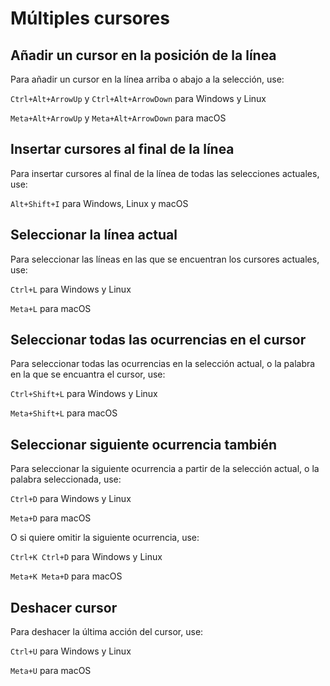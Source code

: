# Múltiples cursores

## Añadir un cursor en la posición de la línea

Para añadir un cursor en la línea arriba o abajo a la selección, use:

`Ctrl+Alt+ArrowUp` y `Ctrl+Alt+ArrowDown` para Windows y Linux

`Meta+Alt+ArrowUp` y `Meta+Alt+ArrowDown` para macOS

## Insertar cursores al final de la línea

Para insertar cursores al final de la línea de todas las selecciones actuales, use:

`Alt+Shift+I` para Windows, Linux y macOS

## Seleccionar la línea actual

Para seleccionar las líneas en las que se encuentran los cursores actuales, use: 

`Ctrl+L` para Windows y Linux

`Meta+L` para macOS

## Seleccionar todas las ocurrencias en el cursor

Para seleccionar todas las ocurrencias en la selección actual, o la palabra en la que se encuantra el cursor, use:

`Ctrl+Shift+L` para Windows y Linux

`Meta+Shift+L` para macOS

## Seleccionar siguiente ocurrencia también

Para seleccionar la siguiente ocurrencia a partir de la selección actual, o la palabra seleccionada, use:

`Ctrl+D` para Windows y Linux

`Meta+D` para macOS

O si quiere omitir la siguiente ocurrencia, use:

`Ctrl+K Ctrl+D` para Windows y Linux

`Meta+K Meta+D` para macOS

## Deshacer cursor

Para deshacer la última acción del cursor, use: 

`Ctrl+U` para Windows y Linux

`Meta+U` para macOS
